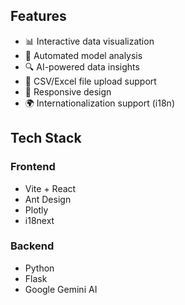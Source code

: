 ## Features

- 📊 Interactive data visualization
- 🤖 Automated model analysis
- 🔍 AI-powered data insights
- 📁 CSV/Excel file upload support
- 📱 Responsive design
- 🌍 Internationalization support (i18n)

## Tech Stack

### Frontend
- Vite + React
- Ant Design
- Plotly
- i18next

### Backend
- Python
- Flask
- Google Gemini AI

